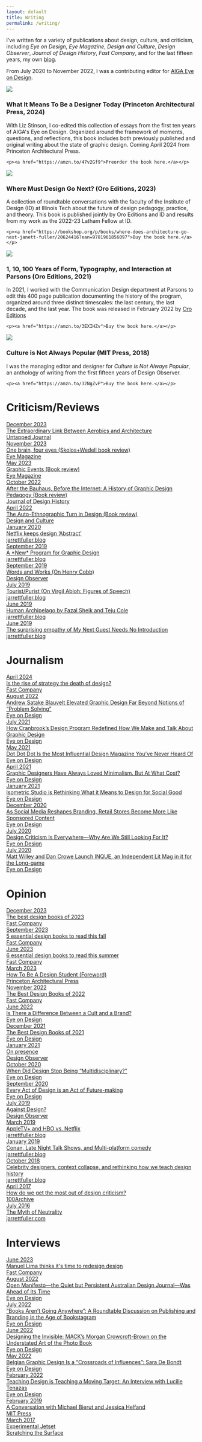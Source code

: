 ```yaml
---
layout: default
title: Writing
permalink: /writing/
---
```


<div class="about-intro">
        <p>I’ve written for a variety of publications about design, culture, and criticism, including <i>Eye on Design</i>, <i>Eye Magazine</i>, <i>Design and Culture</i>, <i>Design Observer</i>, <i>Journal of Design History</i>, <i>Fast Company</i>, and for the last fifteen years, my own <a href="http://www.jarrettfuller.blog">blog</a>.</p>
        <p>From July 2020 to November 2022, I was a contributing editor for <a href="https://eyeondesign.aiga.org/author/jarrett_fulleraiga-org/">AIGA Eye on Design</a>.</p>

</div>

<div class="images clearfix">


<!--<h1>Books</h1>-->
<div class="images-left"><img src="/images/writing_eod.jpg">
    <h3>What It Means To Be a Designer Today (Princeton Architectural Press, 2024)</h3>
    <p>With Liz Stinson, I co-edited this collection of essays from the first ten years of AIGA's Eye on Design. Organized around the framework of moments, questions, and reflections, this book includes both previously published and original writing about the state of graphic design. Coming April 2024 from Princeton Architectural Press.</p>

    <p><a href="https://amzn.to/47v2Gf9">Preorder the book here.</a></p>
</div>

<div class="images-right"><img src="/images/writing_latham.jpg">
    <h3>Where Must Design Go Next? (Oro Editions, 2023)</h3>
    <p>A collection of roundtable conversations with the faculty of the Institute of Design (ID) at Illinois Tech about the future of design pedagogy, practice, and theory. This book is published jointly by Oro Editions and ID and results from my work as the 2022-23 Latham Fellow at ID.</p>

    <p><a href="https://bookshop.org/p/books/where-does-architecture-go-next-janett-fuller/20624416?ean=9781961856097">Buy the book here.</a></p>
</div>

</div>

<div class="images clearfix">

<div class="images-left"><img src="/images/writing_parsons.jpg">
    <h3>1, 10, 100 Years of Form, Typography, and Interaction at Parsons (Oro Editions, 2021)</h3>
    <p>In 2021, I worked with the Communication Design department at Parsons to edit this 400 page publication documenting the history of the program, organized around three distinct timescales: the last century, the last decade, and the last year. The book was released in February 2022 by <a href="https://www.oroeditions.com/">Oro Editions</a></p>

    <p><a href="https://amzn.to/3EXIHZv">Buy the book here.</a></p>
</div>

<div class="images-right"><img src="/images/writing_designobserver.jpg">
    <h3>Culture is Not Always Popular (MIT Press, 2018)</h3>
    <p>I was the managing editor and designer for <i>Culture is Not Always Popular</i>, an anthology of writing from the first fifteen years of Design Observer.</p>

    <p><a href="https://amzn.to/32NgZvP">Buy the book here.</a></p>
</div>

</div>


<main class="archive-preview">

<h1>Criticism/Reviews</h1>

<a href="https://www.untappedjournal.com/issues/issue-8/advanced-school-of-collective-feeling-bauhaus-nile-greenberg-matthew-kennedy">
<div class="object">
        <div class="term">December 2023</div>
        <div class="writing-title">The Extraordinary Link Between Aerobics and Architecture</div>
        <div class="school">Untapped Journal</div>
</div>
</a>

<a href="https://www.eyemagazine.com/review/article/one-brain-four-eyes">
<div class="object">
        <div class="term">November 2023</div>
        <div class="writing-title">One brain, four eyes (Skolos+Wedell book review)</div>
        <div class="school">Eye Magazine</div>
</div>
</a>

<a href="https://www.eyemagazine.com/review/article/the-purpose-is-what-it-does">
<div class="object">
        <div class="term">May 2023</div>
        <div class="writing-title">Graphic Events (Book review)</div>
        <div class="school">Eye Magazine</div>
</div>
</a>

<a href="https://academic.oup.com/jdh/advance-article-abstract/doi/10.1093/jdh/epac039/6760291?redirectedFrom=fulltext">
<div class="object">
        <div class="term">October 2022</div>
        <div class="writing-title">After the Bauhaus, Before the Internet: A History of Graphic Design Pedagogy (Book review)</div>
        <div class="school">Journal of Design History</div>
</div>
</a>

<a href="https://www.tandfonline.com/doi/full/10.1080/17547075.2022.2061138">
<div class="object">
        <div class="term">April 2022</div>
        <div class="writing-title">The Auto-Ethnographic Turn in Design (Book review)</div>
        <div class="school">Design and Culture</div>
</div>
</a>

<a href="https://www.jarrettfuller.blog/2020/01/abstract/">
<div class="object">
        <div class="term">January 2020</div>
        <div class="writing-title">Netflix keeps design ‘Abstract’</div>
        <div class="school">jarrettfuller.blog</div>
</div>
</a>

<a href="https://www.jarrettfuller.blog/2019/11/a-new-program/">
<div class="object">
        <div class="term">September 2019</div>
        <div class="writing-title">A *New* Program for Graphic Design</div>
        <div class="school">jarrettfuller.blog</div>
</div>
</a>

<a href="https://designobserver.com/article.php?id=40113">
<div class="object">
        <div class="term">September 2019</div>
        <div class="writing-title">Words and Works (On Henry Cobb)</div>
        <div class="school">Design Observer</div>
</div>
</a>

<a href="https://www.jarrettfuller.blog/2019/07/virgil-abloh/">
<div class="object">
        <div class="term">July 2019</div>
        <div class="writing-title">Tourist/Purist (On Virgil Abloh: Figures of Speech)</div>
        <div class="school">jarrettfuller.blog</div>
</div>
</a>

<a href="https://www.jarrettfuller.blog/2019/06/human-archipelago/">
<div class="object">
        <div class="term">June 2019</div>
        <div class="writing-title">Human Archipelago by Fazal Sheik and Teju Cole</div>
        <div class="school">jarrettfuller.blog</div>
</div>
</a>

<a href="https://www.jarrettfuller.blog/2019/06/letterman/">
<div class="object">
        <div class="term">June 2019</div>
        <div class="writing-title">The surprising empathy of My Next Guest Needs No Introduction</div>
        <div class="school">jarrettfuller.blog</div>
</div>
</a>


<h1>Journalism</h1>

<a href="https://www.fastcompany.com/91107849/is-the-rise-of-strategy-the-death-of-design">
<div class="object">
        <div class="term">April 2024</div>
        <div class="writing-title">Is the rise of strategy the death of design?</div>
        <div class="school">Fast Company</div>
</div>
</a>

<a href="https://eyeondesign.aiga.org/andrew-satake-blauvelt-elevated-graphic-design-far-beyond-notions-of-problem-solving/">
<div class="object">
        <div class="term">August 2022</div>
        <div class="writing-title">Andrew Satake Blauvelt Elevated Graphic Design Far Beyond Notions of “Problem Solving”</div>
        <div class="school">Eye on Design</div>
</div>
</a>

<a href="https://eyeondesign.aiga.org/how-cranbrooks-design-program-redefined-how-we-make-and-talk-about-graphic-design/">
<div class="object">
        <div class="term">July 2021</div>
        <div class="writing-title">How Cranbrook’s Design Program Redefined How We Make and Talk About Graphic Design</div>
        <div class="school">Eye on Design</div>
</div>
</a>

<a href="https://eyeondesign.aiga.org/dot-dot-dot-is-the-most-influential-design-magazine-youve-never-heard-of/">
<div class="object">
        <div class="term">May 2021</div>
        <div class="writing-title">Dot Dot Dot Is the Most Influential Design Magazine You’ve Never Heard Of</div>
        <div class="school">Eye on Design</div>
</div>
</a>

<a href="https://eyeondesign.aiga.org/graphic-designers-have-always-loved-minimalism-but-at-what-cost/">
<div class="object">
        <div class="term">April 2021</div>
        <div class="writing-title">Graphic Designers Have Always Loved Minimalism. But At What Cost?</div>
        <div class="school">Eye on Design</div>
</div>
</a>

<a href="https://eyeondesign.aiga.org/how-cranbrooks-design-program-redefined-how-we-make-and-talk-about-graphic-design/">
<div class="object">
        <div class="term">January 2021</div>
        <div class="writing-title">Isometric Studio is Rethinking What it Means to Design for Social Good</div>
        <div class="school">Eye on Design</div>
</div>
</a>

<a href="https://eyeondesign.aiga.org/as-social-media-reshapes-branding-retail-stores-become-more-like-sponsored-content/">
<div class="object">
        <div class="term">December 2020</div>
        <div class="writing-title">As Social Media Reshapes Branding, Retail Stores Become More Like Sponsored Content</div>
        <div class="school">Eye on Design</div>
</div>
</a>

<a href="https://eyeondesign.aiga.org/design-criticism-is-everywhere-why-are-we-still-looking-for-it/">
<div class="object">
        <div class="term">July 2020</div>
        <div class="writing-title">Design Criticism Is Everywhere—Why Are We Still Looking For It?</div>
        <div class="school">Eye on Design</div>
</div>
</a>

<a href="https://eyeondesign.aiga.org/matt-willey-and-dan-crowe-launch-inque-an-independent-lit-mag-in-it-for-the-long-game/">
<div class="object">
        <div class="term">July 2020</div>
        <div class="writing-title">Matt Willey and Dan Crowe Launch INQUE, an Independent Lit Mag in it for the Long-game</div>
        <div class="school">Eye on Design</div>
</div>
</a>

<h1>Opinion</h1>

<a href="https://www.fastcompany.com/91002098/the-best-design-books-of-2023">
<div class="object">
        <div class="term">December 2023</div>
        <div class="writing-title">The best design books of 2023</div>
        <div class="school">Fast Company</div>
</div>
</a>

<a href="https://www.fastcompany.com/90955359/5-essential-design-books-to-read-this-fall">
<div class="object">
        <div class="term">September 2023</div>
        <div class="writing-title">5 essential design books to read this fall</div>
        <div class="school">Fast Company</div>
</div>
</a>

<a href="https://www.fastcompany.com/90912036/6-essential-design-books-for-summer">
<div class="object">
        <div class="term">June 2023</div>
        <div class="writing-title">6 essential design books to read this summer</div>
        <div class="school">Fast Company</div>
</div>
</a>

<a href="https://papress.com/collections/coming-soon/products/how-to-be-a-design-student">
<div class="object">
        <div class="term">March 2023</div>
        <div class="writing-title">How To Be A Design Student (Foreword)</div>
        <div class="school">Princeton Architectural Press</div>
</div>
</a>

<a href="https://www.fastcompany.com/90814335/the-best-design-books-of-2022">
<div class="object">
        <div class="term">November 2022</div>
        <div class="writing-title">The Best Design Books of 2022</div>
        <div class="school">Fast Company</div>
</div>
</a>

<a href="https://eyeondesign.aiga.org/what-makes-something-a-cult-and-something-else-a-brand/">
<div class="object">
        <div class="term">June 2022</div>
        <div class="writing-title">Is There a Difference Between a Cult and a Brand?</div>
        <div class="school">Eye on Design</div>
</div>
</a>

<a href="https://eyeondesign.aiga.org/the-best-design-books-of-2021/">
<div class="object">
        <div class="term">December 2021</div>
        <div class="writing-title">The Best Design Books of 2021</div>
        <div class="school">Eye on Design</div>
</div>
</a>

<a href="https://designobserver.substack.com/p/january-newsletter-jarrett-fuller">
<div class="object">
        <div class="term">January 2021</div>
        <div class="writing-title">On presence</div>
        <div class="school">Design Observer</div>
</div>
</a>

<a href="https://eyeondesign.aiga.org/when-did-design-stop-being-multidisciplinary/">
<div class="object">
        <div class="term">October 2020</div>
        <div class="writing-title">When Did Design Stop Being “Multidisciplinary?”</div>
        <div class="school">Eye on Design</div>
</div>
</a>

<a href="https://eyeondesign.aiga.org/every-act-of-design-is-an-act-of-future-making/">
<div class="object">
        <div class="term">September 2020</div>
        <div class="writing-title">Every Act of Design is an Act of Future-making</div>
        <div class="school">Eye on Design</div>
</div>
</a>

<a href="https://designobserver.com/article.php?id=40090">
<div class="object">
        <div class="term">July 2019</div>
        <div class="writing-title">Against Design?</div>
        <div class="school">Design Observer</div>
</div>
</a>

<a href="https://www.jarrettfuller.blog/2019/03/apple-hbo/">
<div class="object">
        <div class="term">March 2019</div>
        <div class="writing-title">AppleTV+ and HBO vs. Netflix</div>
        <div class="school">jarrettfuller.blog</div>
</div>
</a>

<a href="https://www.jarrettfuller.blog/2019/01/conan/">
<div class="object">
        <div class="term">January 2019</div>
        <div class="writing-title">Conan, Late Night Talk Shows, and Multi-platform comedy</div>
        <div class="school">jarrettfuller.blog</div>
</div>
</a>

<a href="https://jarrettfuller.com/projects/celebrity-designers">
<div class="object">
        <div class="term">October 2018</div>
        <div class="writing-title">Celebrity designers, context collapse, and rethinking how we teach design history</div>
        <div class="school">jarrettfuller.blog</div>
</div>
</a>

<a href="http://new.100archive.com/article/viewpoints-jarrett-fuller">
<div class="object">
        <div class="term">April 2017</div>
        <div class="writing-title">How do we get the most out of design criticism?</div>
        <div class="school">100Archive</div>
</div>
</a>

<a href="https://jarrettfuller.com/projects/neutrality">
<div class="object">
        <div class="term">July 2016</div>
        <div class="writing-title">The Myth of Neutrality</div>
        <div class="school">jarrettfuller.com</div>
</div>
</a>

<h1>Interviews</h1>

<a href="https://www.fastcompany.com/90909909/manuel-lima-new-designer">
<div class="object">
        <div class="term">June 2023</div>
        <div class="writing-title">Manuel Lima thinks it's time to redesign design</div>
        <div class="school">Fast Company</div>
</div>
</a>

<a href="https://eyeondesign.aiga.org/open-manifesto-the-quiet-but-persistent-australian-design-journal-was-ahead-of-its-time/">
<div class="object">
        <div class="term">August 2022</div>
        <div class="writing-title">Open Manifesto—the Quiet but Persistent Australian Design Journal—Was Ahead of Its Time</div>
        <div class="school">Eye on Design</div>
</div>
</a>

<a href="https://eyeondesign.aiga.org/books-arent-going-anywhere-a-roundtable-discussion-on-publishing-and-branding-in-the-age-of-bookstagram/">
<div class="object">
        <div class="term">July 2022</div>
        <div class="writing-title">“Books Aren’t Going Anywhere”: A Roundtable Discussion on Publishing and Branding in the Age of Bookstagram</div>
        <div class="school">Eye on Design</div>
</div>
</a>

<a href="https://eyeondesign.aiga.org/designing-the-invisible-macks-morgan-crowcroft-brown-on-the-understated-art-of-the-photo-book/">
<div class="object">
        <div class="term">June 2022</div>
        <div class="writing-title">Designing the Invisible: MACK’s Morgan Crowcroft-Brown on the Understated Art of the Photo Book</div>
        <div class="school">Eye on Design</div>
</div>
</a>

<a href="https://eyeondesign.aiga.org/the-histories-of-belgian-graphic-design-are-a-crossroads-of-influences/">
<div class="object">
        <div class="term">May 2022</div>
        <div class="writing-title">Belgian Graphic Design Is a “Crossroads of Influences”: Sara De Bondt</div>
        <div class="school">Eye on Design</div>
</div>
</a>

<a href="https://eyeondesign.aiga.org/designer-educator-lucille-tenazas-on-teaching-design-as-both-a-noun-and-a-verb/">
<div class="object">
        <div class="term">February 2022</div>
        <div class="writing-title">Teaching Design is Teaching a Moving Target: An Interview with Lucille Tenazas</div>
        <div class="school">Eye on Design</div>
</div>
</a>

<a href="https://mitpress.mit.edu/blog/conversation-michael-bierut-and-jessica-helfand-culture-not-always-popular-fifteen-years">
<div class="object">
        <div class="term">February 2019</div>
        <div class="writing-title">A Conversation with Michael Bierut and Jessica Helfand</div>
        <div class="school">MIT Press</div>
</div>
</a>

<a href="https://medium.com/scratchingthesurfacefm/an-interview-with-experimental-jetset-91b49c245a6">
<div class="object">
        <div class="term">March 2017</div>
        <div class="writing-title">Experimental Jetset</div>
        <div class="school">Scratching the Surface</div>
</div>
</a>
